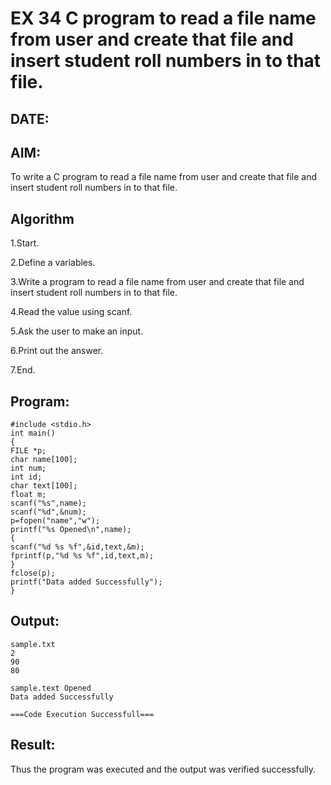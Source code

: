 # EX 34 C program to read a file name from user and create that file and insert student roll numbers in to that file.
## DATE:
## AIM:
To write a C program to read a file name from user and create that file and insert student roll numbers in to that file.

## Algorithm
1.Start.

2.Define a variables.

3.Write a program to read a file name from user and create that file and insert student roll numbers in to that file.

4.Read the value using scanf.

5.Ask the user to make an input.

6.Print out the answer.

7.End.  

## Program:
```
#include <stdio.h> 
int main()
{
FILE *p;
char name[100]; 
int num;
int id;
char text[100]; 
float m; 
scanf("%s",name);
scanf("%d",&num);
p=fopen("name","w"); 
printf("%s Opened\n",name);
{
scanf("%d %s %f",&id,text,&m); 
fprintf(p,"%d %s %f",id,text,m);
}
fclose(p);
printf("Data added Successfully");
}
```

## Output:
```
sample.txt
2
90
80

sample.text Opened
Data added Successfully

===Code Execution Successfull===
```


## Result:
Thus the program was executed and the output was verified successfully.
